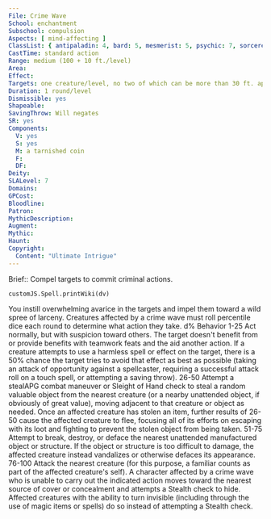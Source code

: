 ```yaml
---
File: Crime Wave
School: enchantment
Subschool: compulsion
Aspects: [ mind-affecting ]
ClassList: { antipaladin: 4, bard: 5, mesmerist: 5, psychic: 7, sorcerer: 7, wizard: 7 }
CastTime: standard action
Range: medium (100 + 10 ft./level)
Area: 
Effect: 
Targets: one creature/level, no two of which can be more than 30 ft. apart
Duration: 1 round/level
Dismissible: yes
Shapeable: 
SavingThrow: Will negates
SR: yes
Components:
  V: yes
  S: yes
  M: a tarnished coin
  F: 
  DF: 
Deity: 
SLALevel: 7
Domains: 
GPCost: 
Bloodline: 
Patron: 
MythicDescription: 
Augment: 
Mythic: 
Haunt: 
Copyright:
  Content: "Ultimate Intrigue"
---
```

Brief:: Compel targets to commit criminal actions.

```dataviewjs
customJS.Spell.printWiki(dv)
```

You instill overwhelming avarice in the targets and impel them toward a wild spree of larceny. Creatures affected by a crime wave must roll percentile dice each round to determine what action they take.  d% Behavior  1-25 Act normally, but with suspicion toward others. The target doesn't benefit from or provide benefits with teamwork feats and the aid another action. If a creature attempts to use a harmless spell or effect on the target, there is a 50% chance the target tries to avoid that effect as best as possible (taking an attack of opportunity against a spellcaster, requiring a successful attack roll on a touch spell, or attempting a saving throw).  26-50 Attempt a stealAPG combat maneuver or Sleight of Hand check to steal a random valuable object from the nearest creature (or a nearby unattended object, if obviously of great value), moving adjacent to that creature or object as needed. Once an affected creature has stolen an item, further results of 26-50 cause the affected creature to flee, focusing all of its efforts on escaping with its loot and fighting to prevent the stolen object from being taken.  51-75 Attempt to break, destroy, or deface the nearest unattended manufactured object or structure. If the object or structure is too difficult to damage, the affected creature instead vandalizes or otherwise defaces its appearance.  76-100 Attack the nearest creature (for this purpose, a familiar counts as part of the affected creature's self).  A character affected by a crime wave who is unable to carry out the indicated action moves toward the nearest source of cover or concealment and attempts a Stealth check to hide. Affected creatures with the ability to turn invisible (including through the use of magic items or spells) do so instead of attempting a Stealth check.
